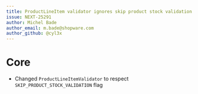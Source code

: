 ```yaml
---
title: ProductLineItem validator ignores skip product stock validation
issue: NEXT-25291
author: Michel Bade
author_email: m.bade@shopware.com
author_github: @cyl3x
---
```

# Core
* Changed `ProductLineItemValidator` to respect `SKIP_PRODUCT_STOCK_VALIDATION` flag
